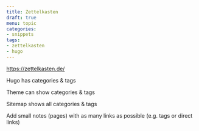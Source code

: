 ```yaml
---
title: Zettelkasten
draft: true
menu: topic
categories:
- snippets
tags:
- zettelkasten
- hugo
---
```


https://zettelkasten.de/

Hugo has categories & tags

Theme can show categories & tags

Sitemap shows all categories & tags

Add small notes (pages) with as many links as possible (e.g. tags or direct links)

